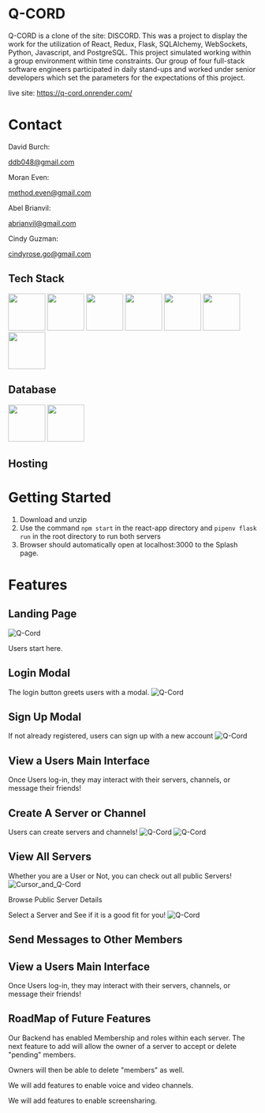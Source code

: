 # Q-CORD

Q-CORD is a clone of the site: DISCORD.  This was a project to display the work for the utilization of React, Redux, Flask, SQLAlchemy, WebSockets, Python, Javascript, and PostgreSQL.  This project simulated working within a group environment within time constraints.  Our group of four full-stack software engineers participated in daily stand-ups and worked under senior developers which set the parameters for the expectations of this project.

live site: https://q-cord.onrender.com/

# Contact

David Burch:

ddb048@gmail.com

Moran Even:

method.even@gmail.com

Abel Brianvil:

abrianvil@gmail.com

Cindy Guzman:

cindyrose.go@gmail.com

## Tech Stack

[<img src="https://user-images.githubusercontent.com/105324675/190725431-5033a82c-51ff-4a9a-b9ff-48ad606a2a5e.svg" width="75" height="75">](https://www.javascript.com/) [<img src="https://user-images.githubusercontent.com/105324675/190726531-63e5fa0c-5e9a-4e12-a4df-ac578bdfefb3.svg" width="75" height="75">](https://whatwg.org/) [<img src="https://user-images.githubusercontent.com/105324675/190727242-21af03e1-b793-4257-bdc5-14996fb8da63.svg" width="75" height="75">](https://www.css3.com/) [<img src="https://user-images.githubusercontent.com/105324675/190727472-da7d5a51-ef2e-4f71-b90c-333debd2d147.svg" width="75" height="75">](https://reactjs.org/) [<img src="https://user-images.githubusercontent.com/105324675/190727697-f61e28b7-1597-4be0-9dc4-dbc443790f86.svg" width="75" height="75">](https://redux.js.org/) [<img src="https://user-images.githubusercontent.com/105324675/190729715-5aeed1a2-0914-413e-ac4b-de23aa7ed802.svg" width="75" height="75">](https://nodejs.org/en) [<img src="https://user-images.githubusercontent.com/105324675/190729918-773ddf18-90d3-4d52-aa81-c02731d413bf.svg" width="75" height="75">](https://www.npmjs.com/)


## Database
[<img src="https://user-images.githubusercontent.com/105324675/190727354-8f322958-5b34-4c96-b052-358d06d0d9ef.svg" width="75" height="75">](https://www.postgresql.org) [<img src="https://user-images.githubusercontent.com/105324675/190739700-864f937c-4e43-48ea-9216-00edb49d301d.svg" width="75" height="75">](https://sequelize.org/)


## Hosting





# Getting Started

 1. Download and unzip
 2. Use the command ```npm start``` in the react-app directory and ```pipenv flask run``` in the root directory to run both servers
 3. Browser should automatically open at localhost:3000 to the Splash page.


# Features

## Landing Page
![Q-Cord](https://user-images.githubusercontent.com/106298312/202962330-4931352d-114b-495c-97f8-d5c5561f3a44.png)

Users start here.



## Login Modal

The login button greets users with a modal.
![Q-Cord](https://user-images.githubusercontent.com/106298312/202962395-a4d90cb5-ed7e-4183-98b9-bfdf6d9a049e.png)


## Sign Up Modal


If not already registered, users can sign up with a new account
![Q-Cord](https://user-images.githubusercontent.com/106298312/202962458-abdf751c-a2c5-4513-a234-20eae4de08e5.png)



## View a Users Main Interface
Once Users log-in, they may interact with their servers, channels, or message their friends!

## Create A Server or Channel


Users can create servers and channels!
![Q-Cord](https://user-images.githubusercontent.com/106298312/202962586-e543d22d-46c2-4cdf-9735-dd42eaf0d2f3.png)
![Q-Cord](https://user-images.githubusercontent.com/106298312/202962698-3c78c28d-54d4-4a0f-8c52-49c2c4366745.png)



## View All Servers

Whether you are a User or Not, you can check out all public Servers!
![Cursor_and_Q-Cord](https://user-images.githubusercontent.com/106298312/202962852-4ceefcb8-133d-46fc-aaff-be5178146740.png)


Browse Public Server Details

Select a Server and See if it is a good fit for you!
![Q-Cord](https://user-images.githubusercontent.com/106298312/202963034-fb28ba26-0ea3-4704-9132-0fd306b76ccd.png)



## Send Messages to Other Members


## View a Users Main Interface
Once Users log-in, they may interact with their servers, channels, or message their friends!


## RoadMap of Future Features
Our Backend has enabled Membership and roles within each server.  The next feature
to add will allow the owner of a server to accept or delete "pending" members.

Owners will then be able to delete "members" as well.

We will add features to enable voice and video channels.

We will add features to enable screensharing.

